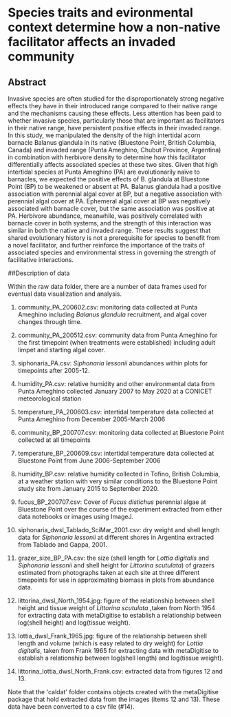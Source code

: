 # Species traits and evironmental context determine how a non-native facilitator affects an invaded community

## Abstract

Invasive species are often studied for the disproportionately strong negative effects they have in their introduced range compared to their native range and the mechanisms causing these effects. Less attention has been paid to whether invasive species, particularly those that are important as facilitators in their native range, have persistent positive effects in their invaded range. In this study, we manipulated the density of the high intertidal acorn barnacle Balanus glandula in its native (Bluestone Point, British Columbia, Canada) and invaded range (Punta Ameghino, Chubut Province, Argentina) in combination with herbivore density to determine how this facilitator differentially affects associated species at these two sites. Given that high intertidal species at Punta Ameghino (PA) are evolutionarily naïve to barnacles, we expected the positive effects of B. glandula at Bluestone Point (BP) to be weakened or absent at PA. Balanus glandula had a positive association with perennial algal cover at BP, but a negative association with perennial algal cover at PA. Ephemeral algal cover at BP was negatively associated with barnacle cover, but the same association was positive at PA. Herbivore abundance, meanwhile, was positively correlated with barnacle cover in both systems, and the strength of this interaction was similar in both the native and invaded range. These results suggest that shared evolutionary history is not a prerequisite for species to benefit from a novel facilitator, and further reinforce the importance of the traits of associated species and environmental stress in governing the strength of facilitative interactions.


##Description of data

Within the raw data folder, there are a number of data frames used for eventual data visualization and analysis.

1) community_PA_200602.csv: monitoring data collected at Punta Ameghino including _Balanus glandula_ recruitment, and algal cover changes through time.

2) community_PA_200512.csv: community data from Punta Ameghino for the first timepoint (when treatments were established) including adult limpet and starting algal cover.

3) siphonaria_PA.csv: _Siphonaria lessonii_ abundances within plots for timepoints after 2005-12.

4) humidity_PA.csv: relative humidity and other environmental data from Punta Ameghino collected January 2007 to May 2020 at a CONICET meteorological station

5) temperature_PA_200603.csv: intertidal temperature data collected at Punta Ameghino from December 2005-March 2006

6) community_BP_200707.csv: monitoring data collected at Bluestone Point collected at all timepoints

7) temperature_BP_200609.csv: intertidal temperature data collected at Bluestone Point from June 2006-September 2006

8) humidity_BP.csv: relative humidity collected in Tofino, British Columbia, at a weather station with very similar conditions to the Bluestone Point study site from January 2015 to September 2020.

9) fucus_BP_200707.csv: Cover of _Fucus distichus_ perennial algae at Bluestone Point over the course of the experiment extracted from either data notebooks or images using ImageJ.

10) siphonaria_dwsl_Tablado_SciMar_2001.csv: dry weight and shell length data for _Siphonaria lessonii_ at different shores in Argentina extracted from Tablado and Gappa, 2001.

11) grazer_size_BP_PA.csv: the size (shell length for _Lottia digitalis_ and _Siphonaria lessonii_ and shell height for _Littorina scutulata_) of grazers estimated from photographs taken at each site at three different timepoints for use in approximating biomass in plots from abundance data.

12) littorina_dwsl_North_1954.jpg: figure of the relationship between shell height and tissue weight of _Littorina scutulata_ ,taken from North 1954 for extracting data with metaDigitise to establish a relationship between log(shell height) and log(tissue weight).

13) lottia_dwsl_Frank_1965.jpg: figure of the relationship between shell length and volume (which is easy related to dry weight) for _Lottia digitalis_, taken from Frank 1965 for extracting data with metaDigitise to establish a relationship between log(shell length) and log(tissue weight).

14) littorina_lottia_dwsl_North_Frank.csv: extracted data from figures 12 and 13.

Note that the 'caldat' folder contains objects created with the metaDigitise package that hold extracted data from the images (items 12 and 13). These data have been converted to a csv file (#14).

